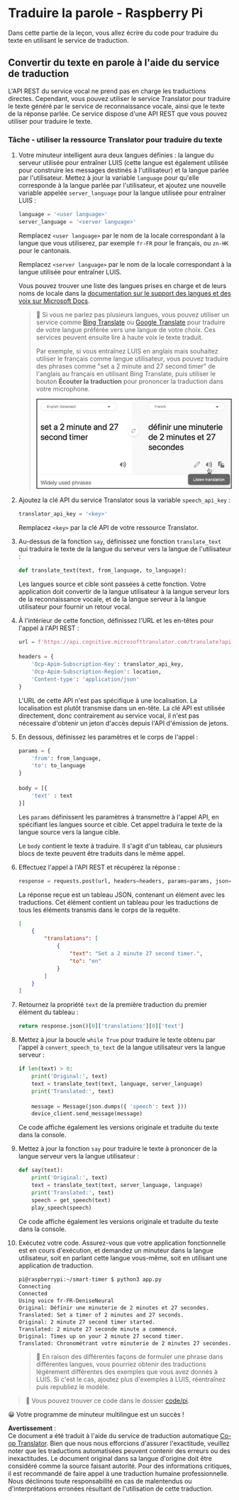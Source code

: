<!--
CO_OP_TRANSLATOR_METADATA:
{
  "original_hash": "bbb5aa34221fe129dd3ce4d9ec33831a",
  "translation_date": "2025-08-24T23:54:56+00:00",
  "source_file": "6-consumer/lessons/4-multiple-language-support/pi-translate-speech.md",
  "language_code": "fr"
}
-->
# Traduire la parole - Raspberry Pi

Dans cette partie de la leçon, vous allez écrire du code pour traduire du texte en utilisant le service de traduction.

## Convertir du texte en parole à l'aide du service de traduction

L'API REST du service vocal ne prend pas en charge les traductions directes. Cependant, vous pouvez utiliser le service Translator pour traduire le texte généré par le service de reconnaissance vocale, ainsi que le texte de la réponse parlée. Ce service dispose d'une API REST que vous pouvez utiliser pour traduire le texte.

### Tâche - utiliser la ressource Translator pour traduire du texte

1. Votre minuteur intelligent aura deux langues définies : la langue du serveur utilisée pour entraîner LUIS (cette langue est également utilisée pour construire les messages destinés à l'utilisateur) et la langue parlée par l'utilisateur. Mettez à jour la variable `language` pour qu'elle corresponde à la langue parlée par l'utilisateur, et ajoutez une nouvelle variable appelée `server_language` pour la langue utilisée pour entraîner LUIS :

    ```python
    language = '<user language>'
    server_language = '<server language>'
    ```

    Remplacez `<user language>` par le nom de la locale correspondant à la langue que vous utiliserez, par exemple `fr-FR` pour le français, ou `zn-HK` pour le cantonais.

    Remplacez `<server language>` par le nom de la locale correspondant à la langue utilisée pour entraîner LUIS.

    Vous pouvez trouver une liste des langues prises en charge et de leurs noms de locale dans la [documentation sur le support des langues et des voix sur Microsoft Docs](https://docs.microsoft.com/azure/cognitive-services/speech-service/language-support?WT.mc_id=academic-17441-jabenn#speech-to-text).

    > 💁 Si vous ne parlez pas plusieurs langues, vous pouvez utiliser un service comme [Bing Translate](https://www.bing.com/translator) ou [Google Translate](https://translate.google.com) pour traduire de votre langue préférée vers une langue de votre choix. Ces services peuvent ensuite lire à haute voix le texte traduit.
    >
    > Par exemple, si vous entraînez LUIS en anglais mais souhaitez utiliser le français comme langue utilisateur, vous pouvez traduire des phrases comme "set a 2 minute and 27 second timer" de l'anglais au français en utilisant Bing Translate, puis utiliser le bouton **Écouter la traduction** pour prononcer la traduction dans votre microphone.
    >
    > ![Le bouton écouter la traduction sur Bing Translate](../../../../../translated_images/bing-translate.348aa796d6efe2a92f41ea74a5cf42bb4c63d6faaa08e7f46924e072a35daa48.fr.png)

1. Ajoutez la clé API du service Translator sous la variable `speech_api_key` :

    ```python
    translator_api_key = '<key>'
    ```

    Remplacez `<key>` par la clé API de votre ressource Translator.

1. Au-dessus de la fonction `say`, définissez une fonction `translate_text` qui traduira le texte de la langue du serveur vers la langue de l'utilisateur :

    ```python
    def translate_text(text, from_language, to_language):
    ```

    Les langues source et cible sont passées à cette fonction. Votre application doit convertir de la langue utilisateur à la langue serveur lors de la reconnaissance vocale, et de la langue serveur à la langue utilisateur pour fournir un retour vocal.

1. À l'intérieur de cette fonction, définissez l'URL et les en-têtes pour l'appel à l'API REST :

    ```python
    url = f'https://api.cognitive.microsofttranslator.com/translate?api-version=3.0'

    headers = {
        'Ocp-Apim-Subscription-Key': translator_api_key,
        'Ocp-Apim-Subscription-Region': location,
        'Content-type': 'application/json'
    }
    ```

    L'URL de cette API n'est pas spécifique à une localisation. La localisation est plutôt transmise dans un en-tête. La clé API est utilisée directement, donc contrairement au service vocal, il n'est pas nécessaire d'obtenir un jeton d'accès depuis l'API d'émission de jetons.

1. En dessous, définissez les paramètres et le corps de l'appel :

    ```python
    params = {
        'from': from_language,
        'to': to_language
    }

    body = [{
        'text' : text
    }]
    ```

    Les `params` définissent les paramètres à transmettre à l'appel API, en spécifiant les langues source et cible. Cet appel traduira le texte de la langue source vers la langue cible.

    Le `body` contient le texte à traduire. Il s'agit d'un tableau, car plusieurs blocs de texte peuvent être traduits dans le même appel.

1. Effectuez l'appel à l'API REST et récupérez la réponse :

    ```python
    response = requests.post(url, headers=headers, params=params, json=body)
    ```

    La réponse reçue est un tableau JSON, contenant un élément avec les traductions. Cet élément contient un tableau pour les traductions de tous les éléments transmis dans le corps de la requête.

    ```json
    [
        {
            "translations": [
                {
                    "text": "Set a 2 minute 27 second timer.",
                    "to": "en"
                }
            ]
        }
    ]
    ```

1. Retournez la propriété `text` de la première traduction du premier élément du tableau :

    ```python
    return response.json()[0]['translations'][0]['text']
    ```

1. Mettez à jour la boucle `while True` pour traduire le texte obtenu par l'appel à `convert_speech_to_text` de la langue utilisateur vers la langue serveur :

    ```python
    if len(text) > 0:
        print('Original:', text)
        text = translate_text(text, language, server_language)
        print('Translated:', text)

        message = Message(json.dumps({ 'speech': text }))
        device_client.send_message(message)
    ```

    Ce code affiche également les versions originale et traduite du texte dans la console.

1. Mettez à jour la fonction `say` pour traduire le texte à prononcer de la langue serveur vers la langue utilisateur :

    ```python
    def say(text):
        print('Original:', text)
        text = translate_text(text, server_language, language)
        print('Translated:', text)
        speech = get_speech(text)
        play_speech(speech)
    ```

    Ce code affiche également les versions originale et traduite du texte dans la console.

1. Exécutez votre code. Assurez-vous que votre application fonctionnelle est en cours d'exécution, et demandez un minuteur dans la langue utilisateur, soit en parlant cette langue vous-même, soit en utilisant une application de traduction.

    ```output
    pi@raspberrypi:~/smart-timer $ python3 app.py
    Connecting
    Connected
    Using voice fr-FR-DeniseNeural
    Original: Définir une minuterie de 2 minutes et 27 secondes.
    Translated: Set a timer of 2 minutes and 27 seconds.
    Original: 2 minute 27 second timer started.
    Translated: 2 minute 27 seconde minute a commencé.
    Original: Times up on your 2 minute 27 second timer.
    Translated: Chronométrant votre minuterie de 2 minutes 27 secondes.
    ```

    > 💁 En raison des différentes façons de formuler une phrase dans différentes langues, vous pourriez obtenir des traductions légèrement différentes des exemples que vous avez donnés à LUIS. Si c'est le cas, ajoutez plus d'exemples à LUIS, réentraînez puis republiez le modèle.

> 💁 Vous pouvez trouver ce code dans le dossier [code/pi](../../../../../6-consumer/lessons/4-multiple-language-support/code/pi).

😀 Votre programme de minuteur multilingue est un succès !

**Avertissement** :  
Ce document a été traduit à l'aide du service de traduction automatique [Co-op Translator](https://github.com/Azure/co-op-translator). Bien que nous nous efforcions d'assurer l'exactitude, veuillez noter que les traductions automatisées peuvent contenir des erreurs ou des inexactitudes. Le document original dans sa langue d'origine doit être considéré comme la source faisant autorité. Pour des informations critiques, il est recommandé de faire appel à une traduction humaine professionnelle. Nous déclinons toute responsabilité en cas de malentendus ou d'interprétations erronées résultant de l'utilisation de cette traduction.